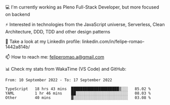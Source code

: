 💻 I'm currently working as Pleno Full-Stack Developer, but more focused on backend

⚡ Interested in technologies from the JavaScript universe, Serverless, Clean Architecture, DDD, TDD and other design patterns

👥 Take a look at my LinkedIn profile: linkedin.com/in/felipe-romao-1442a814b/

📫 How to reach me: feliperomao.a@gmail.com

📊 Check my stats from WakaTime (VS Code) and GitHub:

<!--START_SECTION:waka-->

```text
From: 10 September 2022 - To: 17 September 2022

TypeScript   18 hrs 43 mins  █████████████████████▒░░░   85.02 %
YAML         1 hr 46 mins    ██░░░░░░░░░░░░░░░░░░░░░░░   08.03 %
Other        40 mins         ▓░░░░░░░░░░░░░░░░░░░░░░░░   03.08 %
```

<!--END_SECTION:waka-->
